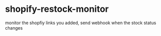 # shopify-restock-monitor
monitor the shopfiy links you added, send webhook when the stock status changes 
